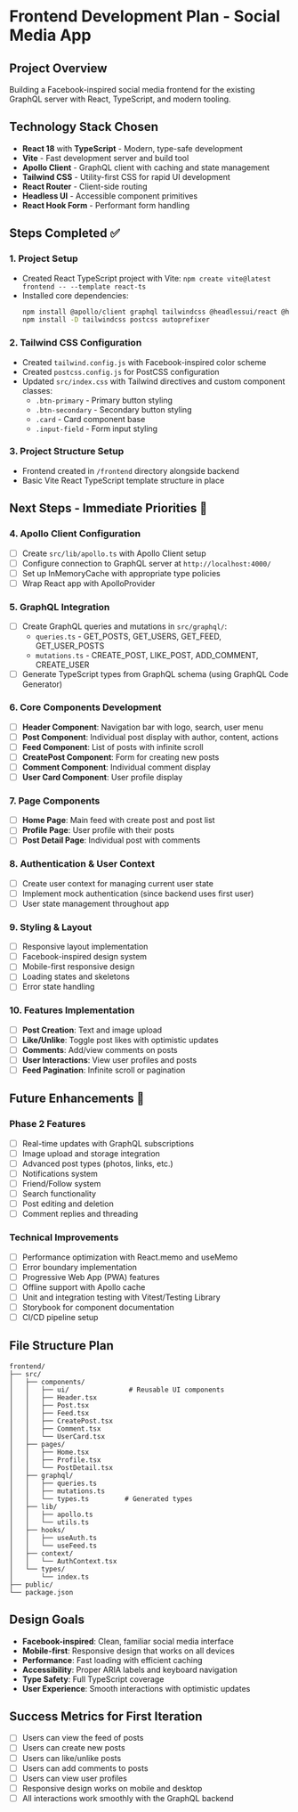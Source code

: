 # Frontend Development Plan - Social Media App

## Project Overview
Building a Facebook-inspired social media frontend for the existing GraphQL server with React, TypeScript, and modern tooling.

## Technology Stack Chosen
- **React 18** with **TypeScript** - Modern, type-safe development
- **Vite** - Fast development server and build tool
- **Apollo Client** - GraphQL client with caching and state management
- **Tailwind CSS** - Utility-first CSS for rapid UI development
- **React Router** - Client-side routing
- **Headless UI** - Accessible component primitives
- **React Hook Form** - Performant form handling

## Steps Completed ✅

### 1. Project Setup
- Created React TypeScript project with Vite: `npm create vite@latest frontend -- --template react-ts`
- Installed core dependencies:
  ```bash
  npm install @apollo/client graphql tailwindcss @headlessui/react @heroicons/react react-router-dom react-hook-form
  npm install -D tailwindcss postcss autoprefixer
  ```

### 2. Tailwind CSS Configuration
- Created `tailwind.config.js` with Facebook-inspired color scheme
- Created `postcss.config.js` for PostCSS configuration
- Updated `src/index.css` with Tailwind directives and custom component classes:
  - `.btn-primary` - Primary button styling
  - `.btn-secondary` - Secondary button styling
  - `.card` - Card component base
  - `.input-field` - Form input styling

### 3. Project Structure Setup
- Frontend created in `/frontend` directory alongside backend
- Basic Vite React TypeScript template structure in place

## Next Steps - Immediate Priorities 🚀

### 4. Apollo Client Configuration
- [ ] Create `src/lib/apollo.ts` with Apollo Client setup
- [ ] Configure connection to GraphQL server at `http://localhost:4000/`
- [ ] Set up InMemoryCache with appropriate type policies
- [ ] Wrap React app with ApolloProvider

### 5. GraphQL Integration
- [ ] Create GraphQL queries and mutations in `src/graphql/`:
  - `queries.ts` - GET_POSTS, GET_USERS, GET_FEED, GET_USER_POSTS
  - `mutations.ts` - CREATE_POST, LIKE_POST, ADD_COMMENT, CREATE_USER
- [ ] Generate TypeScript types from GraphQL schema (using GraphQL Code Generator)

### 6. Core Components Development
- [ ] **Header Component**: Navigation bar with logo, search, user menu
- [ ] **Post Component**: Individual post display with author, content, actions
- [ ] **Feed Component**: List of posts with infinite scroll
- [ ] **CreatePost Component**: Form for creating new posts
- [ ] **Comment Component**: Individual comment display
- [ ] **User Card Component**: User profile display

### 7. Page Components
- [ ] **Home Page**: Main feed with create post and post list
- [ ] **Profile Page**: User profile with their posts
- [ ] **Post Detail Page**: Individual post with comments

### 8. Authentication & User Context
- [ ] Create user context for managing current user state
- [ ] Implement mock authentication (since backend uses first user)
- [ ] User state management throughout app

### 9. Styling & Layout
- [ ] Responsive layout implementation
- [ ] Facebook-inspired design system
- [ ] Mobile-first responsive design
- [ ] Loading states and skeletons
- [ ] Error state handling

### 10. Features Implementation
- [ ] **Post Creation**: Text and image upload
- [ ] **Like/Unlike**: Toggle post likes with optimistic updates
- [ ] **Comments**: Add/view comments on posts
- [ ] **User Interactions**: View user profiles and posts
- [ ] **Feed Pagination**: Infinite scroll or pagination

## Future Enhancements 🔮

### Phase 2 Features
- [ ] Real-time updates with GraphQL subscriptions
- [ ] Image upload and storage integration
- [ ] Advanced post types (photos, links, etc.)
- [ ] Notifications system
- [ ] Friend/Follow system
- [ ] Search functionality
- [ ] Post editing and deletion
- [ ] Comment replies and threading

### Technical Improvements
- [ ] Performance optimization with React.memo and useMemo
- [ ] Error boundary implementation
- [ ] Progressive Web App (PWA) features
- [ ] Offline support with Apollo cache
- [ ] Unit and integration testing with Vitest/Testing Library
- [ ] Storybook for component documentation
- [ ] CI/CD pipeline setup

## File Structure Plan
```
frontend/
├── src/
│   ├── components/
│   │   ├── ui/               # Reusable UI components
│   │   ├── Header.tsx
│   │   ├── Post.tsx
│   │   ├── Feed.tsx
│   │   ├── CreatePost.tsx
│   │   ├── Comment.tsx
│   │   └── UserCard.tsx
│   ├── pages/
│   │   ├── Home.tsx
│   │   ├── Profile.tsx
│   │   └── PostDetail.tsx
│   ├── graphql/
│   │   ├── queries.ts
│   │   ├── mutations.ts
│   │   └── types.ts         # Generated types
│   ├── lib/
│   │   ├── apollo.ts
│   │   └── utils.ts
│   ├── hooks/
│   │   ├── useAuth.ts
│   │   └── useFeed.ts
│   ├── context/
│   │   └── AuthContext.tsx
│   └── types/
│       └── index.ts
├── public/
└── package.json
```

## Design Goals
- **Facebook-inspired**: Clean, familiar social media interface
- **Mobile-first**: Responsive design that works on all devices
- **Performance**: Fast loading with efficient caching
- **Accessibility**: Proper ARIA labels and keyboard navigation
- **Type Safety**: Full TypeScript coverage
- **User Experience**: Smooth interactions with optimistic updates

## Success Metrics for First Iteration
- [ ] Users can view the feed of posts
- [ ] Users can create new posts
- [ ] Users can like/unlike posts
- [ ] Users can add comments to posts
- [ ] Users can view user profiles
- [ ] Responsive design works on mobile and desktop
- [ ] All interactions work smoothly with the GraphQL backend